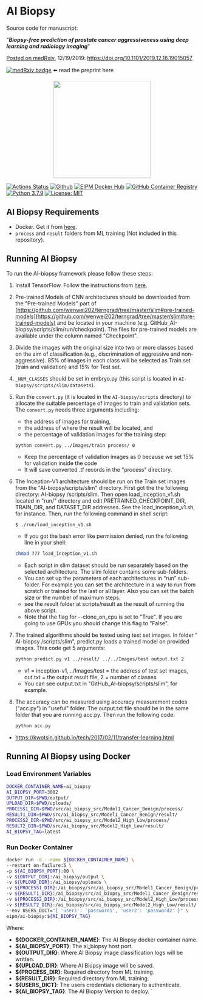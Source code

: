 # AI Biopsy

Source code for manuscript:

"***Biopsy-free prediction of prostate cancer aggressiveness using deep learning and radiology imaging***"

[Posted on medRxiv](https://www.medrxiv.org/content/10.1101/2019.12.16.19015057v1), 12/19/2019: https://doi.org/10.1101/2019.12.16.19015057

[![medRxiv badge](https://zenodo.org/badge/doi/10.1101/2019.12.16.19015057.svg)](https://doi.org/10.1101/2019.12.16.19015057) ⬅️ read the preprint here

<p align="center">
    <img src="docs/images/logo.png" width="256">
</p>

[![Actions Status](https://github.com/eipm/ai-biopsy/workflows/Docker/badge.svg)](https://github.com/eipm/ai-biopsy/actions) [![Github](https://img.shields.io/badge/github-1.2.3-green?style=flat&logo=github)](https://github.com/eipm/ai-biopsy) [![EIPM Docker Hub](https://img.shields.io/badge/EIPM%20docker%20hub-1.2.3-blue?style=flat&logo=docker)](https://hub.docker.com/repository/docker/eipm/ai-biopsy) [![GitHub Container Registry](https://img.shields.io/badge/GitHub%20Container%20Registry-1.2.3-blue?style=flat&logo=docker)](https://github.com/orgs/eipm/packages/container/package/ai-biopsy) [![Python 3.7.9](https://img.shields.io/badge/python-3.7.9-blue.svg)](https://www.python.org/downloads/release/python-379/) [![License: MIT](https://img.shields.io/badge/License-MIT-yellow.svg)](https://opensource.org/licenses/MIT)

## AI Biopsy Requirements

- Docker. Get it from [here](https://www.docker.com/).
- `process` and `result` folders from ML training (Not included in this repository).

## Running AI Biopsy

To run the AI-biopsy framework please follow these steps:

1. Install TensorFlow. Follow the instructions from [here](https://www.tensorflow.org/install/).

2. Pre-trained Models of CNN architectures should be downloaded from the "Pre-trained Models" part of [https://github.com/wenwei202/terngrad/tree/master/slim#pre-trained-models](https://github.com/wenwei202/terngrad/tree/master/slim#pre-trained-models) and be located in your machine (e.g. GitHub_AI-biopsy/scripts/slim/run/checkpoint). The files for pre-trained models are available under the column named "Checkpoint".

3. Divide the images with the original size into two or more classes based on the aim of classification (e.g., discrimination of aggressive and non-aggressive). 85% of images in each class will be selected as Train set (train and validation) and 15% for Test set.

4. `_NUM_CLASSES` should be set in embryo.py (this script is located in `AI-biopsy/scripts/slim/datasets`).

5. Run the `convert.py` (it is located in the `AI-biopsy/scripts` directory) to allocate the suitable percentage of images to train and validation sets. The `convert.py` needs three arguments including:
    - the address of images for training,
    - the address of where the result will be located, and
    - the percentage of validation images for the training step:

    ```bash
    python convert.py ../Images/train process/ 0
    ```

    - Keep the percentage of validation images as 0 because we set 15% for validation inside the code
    - It will save converted .tf records in the "process" directory.

6. The Inception-V1 architecture should be run on the Train set images from the "AI-biopsy/scripts/slim" directory. First got the the following directory: AI-biopsy /scripts/slim. Then open load_inception_v1.sh located in "run/" directory and edit PRETRAINED_CHECKPOINT_DIR, TRAIN_DIR, and DATASET_DIR addresses. See the load_inception_v1.sh, for instance. Then, run the following command in shell script:

    `$ ./run/load_inception_v1.sh`

    - If you got the bash error like permission denied, run the following line in your shell:  

    ```bash
    chmod 777 load_inception_v1.sh
    ```

    - Each script in slim dataset should be run separately based on the selected architecture. The slim folder contains some sub-folders.
    - You can set up the parameters of each architectures in “run” sub-folder. For example you can set the architecture in a way to run from scratch or trained for the last or all layer. Also you can set the batch size or the number of maximum steps.
    - see the result folder at scripts/result as the result of running the above script.
    - Note that the flag for --clone_on_cpu is set to "True". If you are going to use GPUs you should change this flag to "False".

7. The trained algorithms should be tested using test set images. In folder " AI-biopsy /scripts/slim", predict.py loads a trained model on provided images. This code get 5 arguments:

    ```bash
    python predict.py v1 ../result/ ../../Images/test output.txt 2
    ```

    - v1 = inception-v1, ../Images/test = the address of test set images, out.txt = the output result file, 2 = number of classes
    - You can see output.txt in "GitHub_AI-biopsy/scripts/slim", for example.

8. The accuracy can be measured using accuracy measurement codes ("acc.py") in "useful" folder. The output.txt file should be in the same folder that you are running acc.py. Then run the following code:

    ```bash
    python acc.py
    ```

* https://kwotsin.github.io/tech/2017/02/11/transfer-learning.html

## Running AI Biopsy using Docker

### Load Environment Variables

```bash
DOCKER_CONTAINER_NAME=ai_biopsy
AI_BIOPSY_PORT=3002
OUTPUT_DIR=$PWD/output/
UPLOAD_DIR=$PWD/uploads/
PROCESS1_DIR=$PWD/src/ai_biopsy_src/Model1_Cancer_Benign/process/
RESULT1_DIR=$PWD/src/ai_biopsy_src/Model1_Cancer_Benign/result/
PROCESS2_DIR=$PWD/src/ai_biopsy_src/Model2_High_Low/process/
RESULT2_DIR=$PWD/src/ai_biopsy_src/Model2_High_Low/result/
AI_BIOPSY_TAG=latest
```

### Run Docker Container

```bash
docker run -d --name ${DOCKER_CONTAINER_NAME} \
--restart on-failure:5 \
-p ${AI_BIOPSY_PORT}:80 \
-v ${OUTPUT_DIR}:/ai_biopsy/output \
-v ${UPLOAD_DIR}:/ai_biopsy/uploads \
-v ${PROCESS1_DIR}:/ai_biopsy/src/ai_biopsy_src/Model1_Cancer_Benign/process/:ro \
-v ${RESULT1_DIR}:/ai_biopsy/src/ai_biopsy_src/Model1_Cancer_Benign/result/:ro \
-v ${PROCESS2_DIR}:/ai_biopsy/src/ai_biopsy_src/Model2_High_Low/process/:ro \
-v ${RESULT2_DIR}:/ai_biopsy/src/ai_biopsy_src/Model2_High_Low/result/:ro \
--env USERS_DICT="{ 'user1': 'password1', 'user2': 'password2' }" \
eipm/ai-biopsy:${AI_BIOPSY_TAG}
```

Where:

- **${DOCKER_CONTAINER_NAME}**: The AI Biopsy docker container name.
- **${AI_BIOPSY_PORT}**: The ai_biopsy host port.
- **${OUTPUT_DIR}**: Where AI Biopsy image classification logs will be written.
- **${UPLOAD_DIR}**: Where AI Biopsy image will be saved.
- **${PROCESS_DIR}**: Required directory from ML training.
- **${RESULT_DIR}**: Required directory from ML training.
- **${USERS_DICT}**: The users credentials dictionary to authenticate.
- **${AI_BIOPSY_TAG}**: The AI Biopsy Version to deploy.
`
